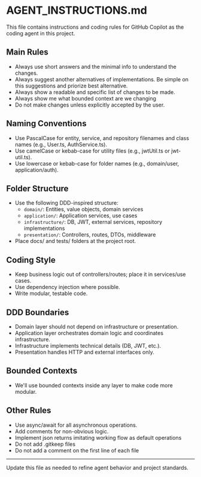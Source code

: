 # AGENT_INSTRUCTIONS.md

This file contains instructions and coding rules for GitHub Copilot as the coding agent in this project.

## Main Rules
- Always use short answers and the minimal info to understand the changes.
- Always suggest another alternatives of implementations. Be simple on this suggestions and priorize best alternative.
- Always show a readable and specific list of changes to be made.
- Always show me what bounded context are we changing
- Do not make changes unless explicitly accepted by the user.

## Naming Conventions
- Use PascalCase for entity, service, and repository filenames and class names (e.g., User.ts, AuthService.ts).
- Use camelCase or kebab-case for utility files (e.g., jwtUtil.ts or jwt-util.ts).
- Use lowercase or kebab-case for folder names (e.g., domain/user, application/auth).

## Folder Structure
- Use the following DDD-inspired structure:
  - `domain/`: Entities, value objects, domain services
  - `application/`: Application services, use cases
  - `infrastructure/`: DB, JWT, external services, repository implementations
  - `presentation/`: Controllers, routes, DTOs, middleware
- Place docs/ and tests/ folders at the project root.

## Coding Style
- Keep business logic out of controllers/routes; place it in services/use cases.
- Use dependency injection where possible.
- Write modular, testable code.

## DDD Boundaries
- Domain layer should not depend on infrastructure or presentation.
- Application layer orchestrates domain logic and coordinates infrastructure.
- Infrastructure implements technical details (DB, JWT, etc.).
- Presentation handles HTTP and external interfaces only.

## Bounded Contexts
- We'll use bounded contexts inside any layer to make code more modular.

## Other Rules
- Use async/await for all asynchronous operations.
- Add comments for non-obvious logic.
- Implement json returns imitating working flow as default operations
- Do not add .gitkeep files
- Do not add a comment on the first line of each file


---
Update this file as needed to refine agent behavior and project standards.
